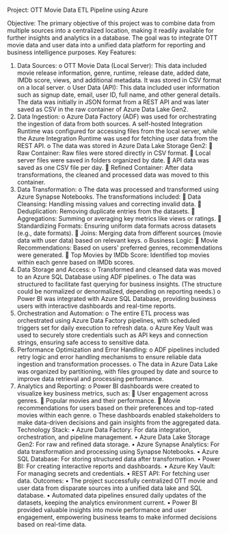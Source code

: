 Project: OTT Movie Data ETL Pipeline using Azure



Objective:
The primary objective of this project was to combine data from multiple sources into a centralized location, making it readily available for further insights and analytics in a database. The goal was to integrate OTT movie data and user data into a unified data platform for reporting and business intelligence purposes.
Key Features:
1.	Data Sources:
o	OTT Movie Data (Local Server): This data included movie release information, genre, runtime, release date, added date, IMDb score, views, and additional metadata. It was stored in CSV format on a local server.
o	User Data (API): This data included user information such as signup date, email, user ID, full name, and other general details. The data was initially in JSON format from a REST API and was later saved as CSV in the raw container of Azure Data Lake Gen2.
2.	Data Ingestion:
o	Azure Data Factory (ADF) was used for orchestrating the ingestion of data from both sources. A self-hosted Integration Runtime was configured for accessing files from the local server, while the Azure Integration Runtime was used for fetching user data from the REST API.
o	The data was stored in Azure Data Lake Storage Gen2:
	Raw Container: Raw files were stored directly in CSV format.
	Local server files were saved in folders organized by date.
	API data was saved as one CSV file per day.
	Refined Container: After data transformations, the cleaned and processed data was moved to this container.
3.	Data Transformation:
o	The data was processed and transformed using Azure Synapse Notebooks. The transformations included:
	Data Cleansing: Handling missing values and correcting invalid data.
	Deduplication: Removing duplicate entries from the datasets.
	Aggregations: Summing or averaging key metrics like views or ratings.
	Standardizing Formats: Ensuring uniform data formats across datasets (e.g., date formats).
	Joins: Merging data from different sources (movie data with user data) based on relevant keys.
o	Business Logic:
	Movie Recommendations: Based on users' preferred genres, recommendations were generated.
	Top Movies by IMDb Score: Identified top movies within each genre based on IMDb scores.
4.	Data Storage and Access:
o	Transformed and cleansed data was moved to an Azure SQL Database using ADF pipelines.
o	The data was structured to facilitate fast querying for business insights. (The structure could be normalized or denormalized, depending on reporting needs.)
o	Power BI was integrated with Azure SQL Database, providing business users with interactive dashboards and real-time reports.
5.	Orchestration and Automation:
o	The entire ETL process was orchestrated using Azure Data Factory pipelines, with scheduled triggers set for daily execution to refresh data.
o	Azure Key Vault was used to securely store credentials such as API keys and connection strings, ensuring safe access to sensitive data.
6.	Performance Optimization and Error Handling:
o	ADF pipelines included retry logic and error handling mechanisms to ensure reliable data ingestion and transformation processes.
o	The data in Azure Data Lake was organized by partitioning, with files grouped by date and source to improve data retrieval and processing performance.
7.	Analytics and Reporting:
o	Power BI dashboards were created to visualize key business metrics, such as:
	User engagement across genres.
	Popular movies and their performance.
	Movie recommendations for users based on their preferences and top-rated movies within each genre.
o	These dashboards enabled stakeholders to make data-driven decisions and gain insights from the aggregated data.
Technology Stack:
•	Azure Data Factory: For data integration, orchestration, and pipeline management.
•	Azure Data Lake Storage Gen2: For raw and refined data storage.
•	Azure Synapse Analytics: For data transformation and processing using Synapse Notebooks.
•	Azure SQL Database: For storing structured data after transformation.
•	Power BI: For creating interactive reports and dashboards.
•	Azure Key Vault: For managing secrets and credentials.
•	REST API: For fetching user data.
Outcomes:
•	The project successfully centralized OTT movie and user data from disparate sources into a unified data lake and SQL database.
•	Automated data pipelines ensured daily updates of the datasets, keeping the analytics environment current.
•	Power BI provided valuable insights into movie performance and user engagement, empowering business teams to make informed decisions based on real-time data.
